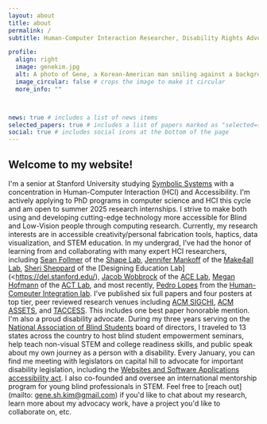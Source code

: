 ```yaml
---
layout: about
title: about
permalink: /
subtitle: Human-Computer Interaction Researcher, Disability Rights Advocate, joyful engineer

profile:
  align: right
  image: genekim.jpg
  alt: A photo of Gene, a Korean-American man smiling against a background with green trees. He has thick straight black hair that is longer on the front and shorter on the sides. He is wearing a blue collared shirt, and his dark brown eyes are smizing at the camera.
  image_circular: false # crops the image to make it circular
  more_info: ""



news: true # includes a list of news items
selected_papers: true # includes a list of papers marked as "selected={true}"
social: true # includes social icons at the bottom of the page
---
```


## Welcome to my website!
  I'm a senior at Stanford University studying [Symbolic Systems](https://symsys.stanford.edu/) with a concentration in Human-Computer Interaction (HCI) and Accessibility. I'm actively applying to PhD programs in computer science and HCI this cycle and am open to summer 2025 research internships. I strive to make both using and developing cutting-edge technology more accessible for Blind and Low-Vision people through computing research. Currently, my research interests are in accessible creativity/personal fabrication tools, haptics, data visualization, and STEM education. In my undergrad, I've had the honor of learning from and collaborating with many expert HCI researchers, including [Sean Follmer](https://profiles.stanford.edu/sean-follmer) of the [Shape Lab](https://shape.stanford.edu/), [Jennifer Mankoff](https://www.cs.washington.edu/people/faculty/jmankoff) of the [Make4all Lab](https://make4all.org/), [Sheri Sheppard](https://en.wikipedia.org/wiki/Sheri_D._Sheppard) of the [Designing Education Lab](<https://del.stanford.edu/), [Jacob Wobbrock](https://faculty.washington.edu/wobbrock/) of the [ACE Lab](https://depts.washington.edu/acelab/), [Megan Hofmann](https://www.megan-hofmann.com/) of the [ACT Lab](https://actlab.sites.northeastern.edu/research/), and most recently, [Pedro Lopes](https://plopes.org/) from the [Human-Computer Integration lab](https://lab.plopes.org/). I've published six full papers and four posters at top tier, peer reviewed research venues including [ACM SIGCHI](https://sigchi.org/), [ACM ASSETS](https://dl.acm.org/conference/assets), and [TACCESS](https://dl.acm.org/journal/taccess). This includes one best paper honorable mention.
I'm also a proud disability advocate. During my three years serving on the [National Association of Blind Students](https://nabslink.org/) board of directors, I traveled to 13 states across the country to host blind student empowerment seminars, help teach non-visual STEM and college readiness skills, and public speak about my own journey as a person with a disability. Every January, you can find me meeting with legislators on capital hill to advocate for important disability legislation, including the [Websites and Software Applications accessibility act](https://www.congress.gov/bill/117th-congress/senate-bill/4998). I also co-founded and oversee an international mentorship program for young blind professionals in STEM.
Feel free to [reach out](mailto: gene.sh.kim@gmail.com) if you'd like to chat about my research, learn more about my advocacy work, have a project you'd like to collaborate on, etc.

